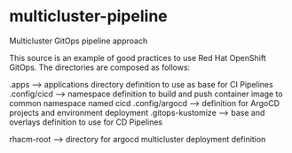 # multicluster-pipeline
Multicluster GitOps pipeline approach


This source is an example of good practices to use Red Hat OpenShift GitOps. The directories are composed as follows:

.apps --> applications directory definition to use as base for CI Pipelines
.config/cicd --> namespace definition to build and push container image to common namespace named cicd
.config/argocd --> definition for ArgoCD projects and environment deployment
.gitops-kustomize --> base and overlays definition to use for CD Pipelines

rhacm-root --> directory for argocd multicluster deployment definition

